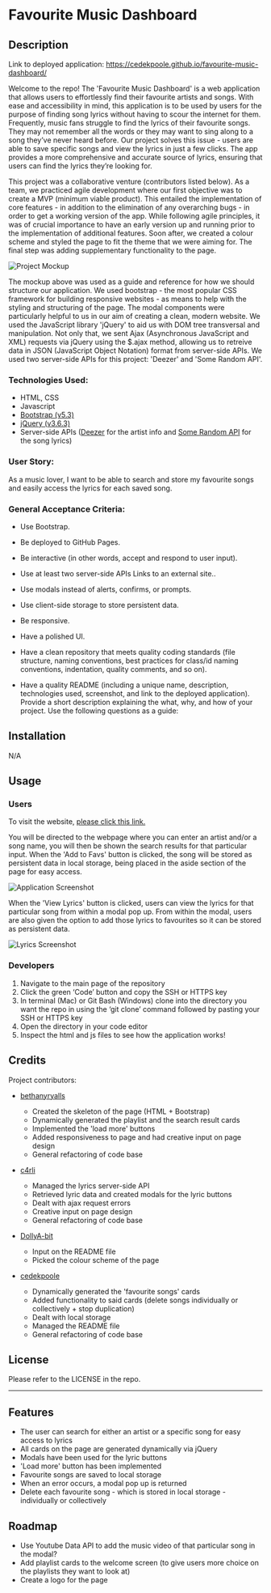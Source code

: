 # Favourite Music Dashboard 

## Description

Link to deployed application: https://cedekpoole.github.io/favourite-music-dashboard/ 

Welcome to the repo! The 'Favourite Music Dashboard' is a web application that allows users to effortlessly find their favourite artists and songs. With ease and accessibility in mind, this application is to be used by users for the purpose of finding song lyrics without having to scour the internet for them. Frequently, music fans struggle to find the lyrics of their favourite songs. They may not remember all the words or they may want to sing along to a song they’ve never heard before. Our project solves this issue - users are able to save specific songs and view the lyrics in just a few clicks. The app provides a more comprehensive and accurate source of lyrics, ensuring that users can find the lyrics they’re looking for.

This project was a collaborative venture (contributors listed below). As a team, we practiced agile development where our first objective was to create a MVP (minimum viable product). This entailed the implementation of core features - in addition to the elimination of any overarching bugs - in order to get a working version of the app. While following agile principles, it was of crucial importance to have an early version up and running prior to the implementation of additional features. Soon after, we created a colour scheme and styled the page to fit the theme that we were aiming for. The final step was adding supplementary functionality to the page. 

![Project Mockup](./assets/images/project-wireframe.jpg)

The mockup above was used as a guide and reference for how we should structure our application. We used bootstrap - the most popular CSS framework for building responsive websites - as means to help with the styling and structuring of the page. The modal components were particularly helpful to us in our aim of creating a clean, modern website. We used the JavaScript library 'jQuery' to aid us with DOM tree transversal and manipulation. Not only that, we sent Ajax (Asynchronous JavaScript and XML) requests via jQuery using the $.ajax method, allowing us to retreive data in JSON (JavaScript Object Notation) format from server-side APIs. We used two server-side APIs for this project: 'Deezer' and 'Some Random API'. 

### Technologies Used: 
- HTML, CSS
- Javascript
- [Bootstrap (v5.3)](https://getbootstrap.com/)
- [jQuery (v3.6.3)](https://api.jquery.com/)
- Server-side APIs ([Deezer](https://developers.deezer.com/api) for the artist info and [Some Random API](https://some-random-api.ml/docs/welcome/introduction) for the song lyrics)

### User Story: 
As a music lover, I want to be able to search and store my favourite songs and easily access the lyrics for each saved song. 

### General Acceptance Criteria:
- Use Bootstrap.

- Be deployed to GitHub Pages.

- Be interactive (in other words, accept and respond to user input).

- Use at least two server-side APIs Links to an external site..

- Use modals instead of alerts, confirms, or prompts.

- Use client-side storage to store persistent data.

- Be responsive.

- Have a polished UI.

- Have a clean repository that meets quality coding standards (file structure, naming conventions, best practices for class/id naming conventions, indentation, quality comments, and so on).

- Have a quality README (including a unique name, description, technologies used, screenshot, and link to the deployed application).
Provide a short description explaining the what, why, and how of your project. Use the following questions as a guide:


## Installation 

N/A

## Usage 

### Users

To visit the website, [please click this link.](https://cedekpoole.github.io/favourite-music-dashboard/)

You will be directed to the webpage where you can enter an artist and/or a song name, you will then be shown the search results for that particular input. When the 'Add to Favs' button is clicked, the song will be stored as persistent data in local storage, being placed in the aside section of the page for easy access. 

![Application Screenshot](./assets/images/app-screenshot.png)

When the 'View Lyrics' button is clicked, users can view the lyrics for that particular song from within a modal pop up. From within the modal, users are also given the option to add those lyrics to favourites so it can be stored as persistent data. 

![Lyrics Screenshot](./assets/images/lyric-screenshot.png)


### Developers
1. Navigate to the main page of the repository
2. Click the green ‘Code’ button and copy the SSH or HTTPS key
3. In terminal (Mac) or Git Bash (Windows) clone into the directory you want the repo in using the ‘git clone’ command followed by pasting your SSH or HTTPS key
4. Open the directory in your code editor
5. Inspect the html and js files to see how the application works!

## Credits 

Project contributors: 
- [bethanyryalls](https://github.com/bethanyryalls)
    - Created the skeleton of the page (HTML + Bootstrap)
    - Dynamically generated the playlist and the search result cards
    - Implemented the 'load more' buttons 
    - Added responsiveness to page and had creative input on page design 
    - General refactoring of code base

- [c4rli](https://github.com/c4rli)
    - Managed the lyrics server-side API
    - Retrieved lyric data and created modals for the lyric buttons 
    - Dealt with ajax request errors 
    - Creative input on page design
    - General refactoring of code base

- [DollyA-bit](https://github.com/DollyA-bit)
    - Input on the README file
    - Picked the colour scheme of the page

- [cedekpoole](https://github.com/cedekpoole)
    - Dynamically generated the 'favourite songs' cards
    - Added functionality to said cards (delete songs individually or collectively + stop duplication)
    - Dealt with local storage
    - Managed the README file
    - General refactoring of code base

## License 

Please refer to the LICENSE in the repo. 

---

## Features

- The user can search for either an artist or a specific song for easy access to lyrics
- All cards on the page are generated dynamically via jQuery 
- Modals have been used for the lyric buttons 
- 'Load more' button has been implemented
- Favourite songs are saved to local storage
- When an error occurs, a modal pop up is returned 
- Delete each favourite song - which is stored in local storage - individually or collectively


## Roadmap 

- Use Youtube Data API to add the music video of that particular song in the modal?
- Add playlist cards to the welcome screen (to give users more choice on the playlists they want to look at) 
- Create a logo for the page